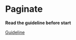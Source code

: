 # Paginate

**Read the guideline before start**

[Guideline](https://github.com/mate-academy/js_task-guideline/blob/master/README.md)
